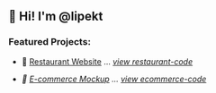 ## 👋 Hi! I'm @lipekt

### Featured Projects:
- 🍔 [Restaurant Website](https://lipekt.github.io/restaurant-website) ... <i>[view restaurant-code](https://github.com/lipekt/restaurant-website)<i>

- 🛒 [E-commerce Mockup](https://lipekt.github.io/ecommerce-mockup) ... <i>[view ecommerce-code](https://github.com/lipekt/ecommerce-mockup)<i>
